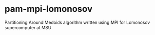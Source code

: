 # pam-mpi-lomonosov
Partitioning Around Medoids algorithm written using MPI for Lomonosov supercomputer at MSU
